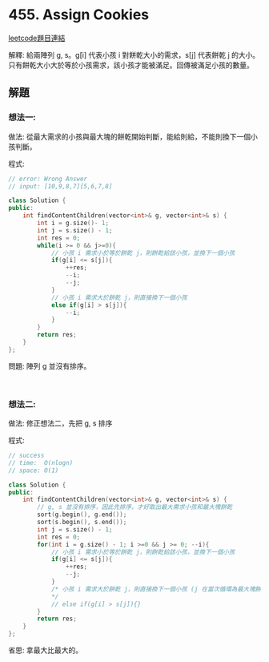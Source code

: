 
# 455. Assign Cookies

[leetcode題目連結](https://leetcode.com/problems/assign-cookies/)

解釋: 給兩陣列 g, s。g[i] 代表小孩 i 對餅乾大小的需求，s[j] 代表餅乾 j 的大小。只有餅乾大小大於等於小孩需求，該小孩才能被滿足。回傳被滿足小孩的數量。

## 解題

### 想法一:

做法: 從最大需求的小孩與最大塊的餅乾開始判斷，能給則給，不能則換下一個小孩判斷。

程式:

```c++
// error: Wrong Answer
// input: [10,9,8,7][5,6,7,8]

class Solution {
public:
    int findContentChildren(vector<int>& g, vector<int>& s) {
        int i = g.size()- 1;
        int j = s.size() - 1;
        int res = 0;
        while(i >= 0 && j>=0){
            // 小孩 i 需求小於等於餅乾 j，則餅乾給該小孩，並換下一個小孩
            if(g[i] <= s[j]){
                ++res;
                --i;
                --j;
            }
            // 小孩 i 需求大於餅乾 j，則直接換下一個小孩
            else if(g[i] > s[j]){
                --i;
            }
        }
        return res;
    }
};
```

問題: 陣列 g 並沒有排序。

<br/>

### 想法二:

做法: 修正想法二，先把 g, s 排序

程式:

```c++
// success
// time:  O(nlogn)
// space: O(1)

class Solution {
public:
    int findContentChildren(vector<int>& g, vector<int>& s) {
        // g, s 並沒有排序，因此先排序，才好取出最大需求小孩和最大塊餅乾
        sort(g.begin(), g.end());
        sort(s.begin(), s.end());
        int j = s.size() - 1;
        int res = 0;
        for(int i = g.size() - 1; i >=0 && j >= 0; --i){
            // 小孩 i 需求小於等於餅乾 j，則餅乾給該小孩，並換下一個小孩
            if(g[i] <= s[j]){
                ++res;
                --j;
            }
            /* 小孩 i 需求大於餅乾 j，則直接換下一個小孩 (j 在當次循環為最大塊餅乾，因此不存在比 j 大的餅乾，也代表該小孩不可能被滿足)
            */
            // else if(g[i] > s[j]){}
        }
        return res;
    }
};
```

省思: 拿最大比最大的。

<br/>

<!--
### 網路解一:

```c++

```
-->
